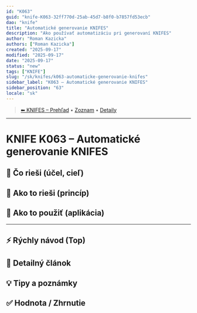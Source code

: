 ```yaml
---
id: "K063"
guid: "knife-K063-32ff770d-25ab-45d7-b8f0-b7857fd53ecb"
dao: "knife"
title: "Automatické generovanie KNIFES"
description: "Ako používať automatizáciu pri generovaní KNIFES"
author: "Roman Kazicka"
authors: ["Roman Kazicka"]
created: "2025-09-17"
modified: "2025-09-17"
date: "2025-09-17"
status: "new"
tags: ["KNIFE"]
slug: "/sk/knifes/k063-automaticke-generovanie-knifes"
sidebar_label: "K063 – Automatické generovanie KNIFES"
sidebar_position: "63"
locale: "sk"
---
```

<!-- body:start -->

<!-- nav:knifes -->
> [⬅ KNIFES – Prehľad](/sk/knifes/knifesOverview) • [Zoznam](../KNIFE_Overview_List.md) • [Detaily](../KNIFE_Overview_Details.md)
---
# KNIFE K063 – Automatické generovanie KNIFES

## 🎯 Čo rieši (účel, cieľ)

## 🧩 Ako to rieši (princíp)

## 🧪 Ako to použiť (aplikácia)

---

## ⚡ Rýchly návod (Top)

## 📜 Detailný článok

## 💡 Tipy a poznámky

## ✅ Hodnota / Zhrnutie
